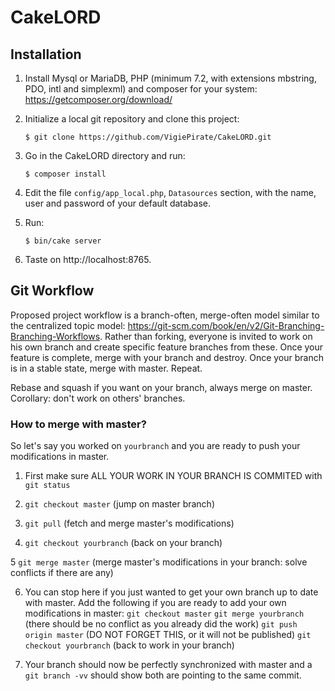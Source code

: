 # CakeLORD

## Installation

1. Install Mysql or MariaDB, PHP (minimum 7.2, with extensions mbstring, PDO, intl and simplexml) and composer for your system: https://getcomposer.org/download/

2. Initialize a local git repository and clone this project:

       $ git clone https://github.com/VigiePirate/CakeLORD.git

3. Go in the CakeLORD directory and run:

       $ composer install

4. Edit the file `config/app_local.php`, `Datasources` section, with the name, user and password of your default database.

5. Run:

       $ bin/cake server

6. Taste on http://localhost:8765.

## Git Workflow

Proposed project workflow is a branch-often, merge-often model similar to the centralized topic model: https://git-scm.com/book/en/v2/Git-Branching-Branching-Workflows. Rather than forking, everyone is invited to work on his own branch and create specific feature branches from these. Once your feature is complete, merge with your branch and destroy. Once your branch is in a stable state, merge with master. Repeat.

Rebase and squash if you want on your branch, always merge on master. Corollary: don't work on others' branches.

### How to merge with master?

So let's say you worked on `yourbranch` and you are ready to push your modifications in master.

1. First make sure ALL YOUR WORK IN YOUR BRANCH IS COMMITED with `git status`

2. `git checkout master` (jump on master branch)

3. `git pull` (fetch and merge master's modifications)

4. `git checkout yourbranch` (back on your branch)

5 `git merge master` (merge master's modifications in your branch: solve conflicts if there are any)

6. You can stop here if you just wanted to get your own branch up to date with master. Add the following if you are ready to add your own modifications in master:
`git checkout master`
`git merge yourbranch` (there should be no conflict as you already did the work)
`git push origin master` (DO NOT FORGET THIS, or it will not be published)
`git checkout yourbranch` (back to work in your branch)

7. Your branch should now be perfectly synchronized with master and a `git branch -vv` should show both are pointing to the same commit.
